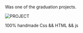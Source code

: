 Was one of the graduation projects. 


![PROJECT](https://github.com/POPYL99/forLazy-Website-younis/assets/54652668/c9fe0d53-3e40-4d10-b325-3fbc226bd3f9)


100% handmade Css && HTML && js
